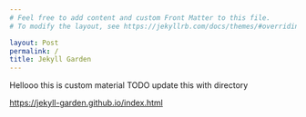 ```yaml
---
# Feel free to add content and custom Front Matter to this file.
# To modify the layout, see https://jekyllrb.com/docs/themes/#overriding-theme-defaults

layout: Post
permalink: /
title: Jekyll Garden
---
```


Hellooo this is custom material 
TODO update this with directory

https://jekyll-garden.github.io/index.html